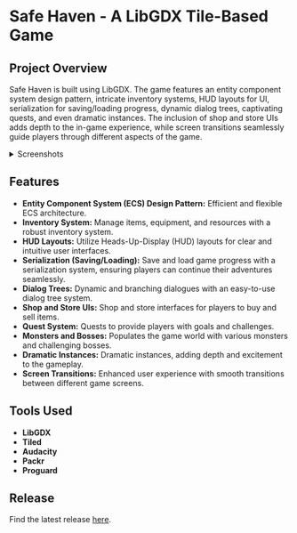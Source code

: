 # Safe Haven - A LibGDX Tile-Based Game

## Project Overview

Safe Haven is built using LibGDX. The game features an entity component system design pattern, intricate inventory systems, HUD layouts for UI, serialization for saving/loading progress, dynamic dialog trees, captivating quests, and even dramatic instances. The inclusion of shop and store UIs adds depth to the in-game experience, while screen transitions seamlessly guide players through different aspects of the game.

<details>
  <summary>Screenshots</summary>


</details>

## Features

- **Entity Component System (ECS) Design Pattern:** Efficient and flexible ECS architecture.
- **Inventory System:** Manage items, equipment, and resources with a robust inventory system.
- **HUD Layouts:** Utilize Heads-Up-Display (HUD) layouts for clear and intuitive user interfaces.
- **Serialization (Saving/Loading):** Save and load game progress with a serialization system, ensuring players can
  continue their adventures seamlessly.
- **Dialog Trees:** Dynamic and branching dialogues with an easy-to-use dialog tree system.
- **Shop and Store UIs:** Shop and store interfaces for players to buy and sell items.
- **Quest System:** Quests to provide players with goals and challenges.
- **Monsters and Bosses:** Populates the game world with various monsters and challenging bosses.
- **Dramatic Instances:**  Dramatic instances, adding depth and excitement to the gameplay.
- **Screen Transitions:** Enhanced user experience with smooth transitions between different game screens.

## Tools Used

- **LibGDX**
- **Tiled**
- **Audacity**
- **Packr**
- **Proguard**

## Release

Find the latest release [here](https://github.com/qbb84/Safe-Haven/releases).
